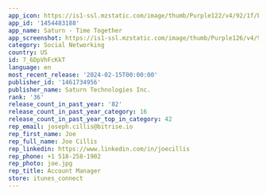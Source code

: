 ```yaml
---
app_icon: https://is1-ssl.mzstatic.com/image/thumb/Purple122/v4/92/1f/b3/921fb3a8-69c9-66c5-831f-feaa24639ac9/AppIconProduction-0-0-1x_U007emarketing-0-6-0-0-85-220.png/1024x1024bb.png
app_id: '1454483188'
app_name: Saturn - Time Together
app_screenshot: https://is1-ssl.mzstatic.com/image/thumb/Purple126/v4/95/42/fa/9542fa21-428a-e11f-d4ac-b1beecfef73c/af2de371-cb5c-4752-9519-ba46e8adf6d7_iPhoneX_01.png/1242x2688bb.png
category: Social Networking
country: US
id: 7_6DpVhFcKkT
language: en
most_recent_release: '2024-02-15T00:00:00'
publisher_id: '1461734956'
publisher_name: Saturn Technologies Inc.
rank: '36'
release_count_in_past_year: '82'
release_count_in_past_year_category: 16
release_count_in_past_year_top_in_category: 42
rep_email: joseph.cillis@bitrise.io
rep_first_name: Joe
rep_full_name: Joe Cillis
rep_linkedin: https://www.linkedin.com/in/joecillis
rep_phone: +1 518-258-1902
rep_photo: joe.jpg
rep_title: Account Manager
store: itunes_connect
---
```

